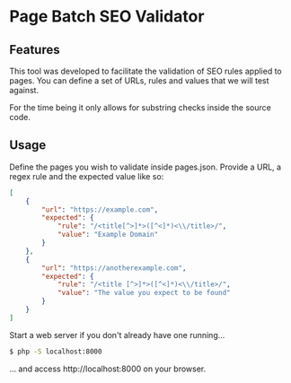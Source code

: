 Page Batch SEO Validator
=======

Features
---
This tool was developed to facilitate the validation of SEO rules applied to pages. You can define a set of URLs, rules and values that we will test against. 

For the time being it only allows for substring checks inside the source code.



Usage
---
Define the pages you wish to validate inside pages.json. Provide a URL, a regex rule and the expected value like so:
```json
[
    {
        "url": "https://example.com", 
        "expected": {
            "rule": "/<title[^>]*>([^<]*)<\\/title>/", 
            "value": "Example Domain"
        }
    },
    {
        "url": "https://anotherexample.com", 
        "expected": {
            "rule": "/<title [^>]*>([^<]*)<\\/title>/", 
            "value": "The value you expect to be found"
        }
    }
]

```

Start a web server if you don't already have one running...
```bash
$ php -S localhost:8000
```

... and access http://localhost:8000 on your browser.